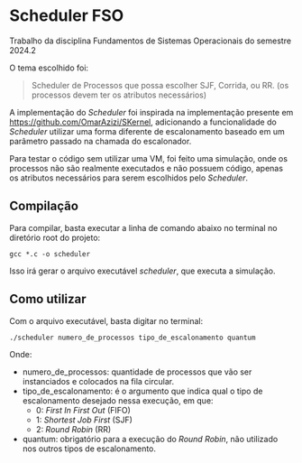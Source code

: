 # Scheduler FSO
Trabalho da disciplina Fundamentos de Sistemas Operacionais do semestre 2024.2

O tema escolhido foi:

>Scheduler de Processos que possa escolher SJF, Corrida, ou RR. (os processos devem ter os atributos necessários)

A implementação do _Scheduler_ foi inspirada na implementação presente em https://github.com/OmarAzizi/SKernel, adicionando a funcionalidade do _Scheduler_ utilizar uma forma diferente de escalonamento baseado em um parâmetro passado na chamada do escalonador. 

Para testar o código sem utilizar uma VM, foi feito uma simulação, onde os processos não são realmente executados e não possuem código, apenas os atributos necessários para serem escolhidos pelo _Scheduler_.

## Compilação

Para compilar, basta executar a linha de comando abaixo no terminal no diretório root do projeto:

```
gcc *.c -o scheduler
```

Isso irá gerar o arquivo executável _scheduler_, que executa a simulação.

## Como utilizar

Com o arquivo executável, basta digitar no terminal:

```
./scheduler numero_de_processos tipo_de_escalonamento quantum
```

Onde:
- numero_de_processos: quantidade de processos que vão ser instanciados e colocados na fila circular.
- tipo_de_escalonamento: é o argumento que indica qual o tipo de escalonamento desejado nessa execução, em que:
    - 0: _First In First Out_ (FIFO)
    - 1: _Shortest Job First_ (SJF)
    - 2: _Round Robin_ (RR)
- quantum: obrigatório para a execução do _Round Robin_, não utilizado nos outros tipos de escalonamento.